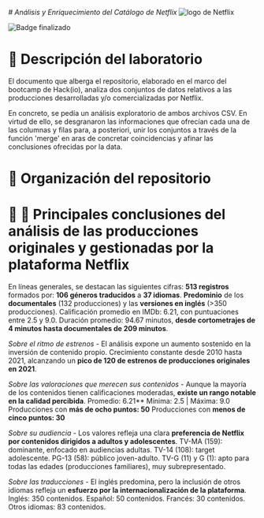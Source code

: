 <em> # Análisis y Enriquecimiento del Catálogo de Netflix </em>
![logo de Netflix](r'"C:\Users\fatim\Hackio\Laboratorios\Pandaslab\laboratorio-Pandas-produccionesdeNetflix\laboratorio-Pandas_produccionesdeNetflix\Netflix_2015_logo.svg.png")

![Badge finalizado](https://img.shields.io/badge/STATUS-FINALIZADO%20EN%20DICIEMBRE'24-pink)

# 📄 Descripción del laboratorio

El documento que alberga el repositorio, elaborado en el marco del bootcamp de Hack(io), analiza dos conjuntos de datos relativos a las producciones desarrolladas y/o comercializadas por Netflix. 

En concreto, se pedía un análisis exploratorio de ambos archivos CSV. En virtud de ello, se desgranaron las informaciones que ofrecían cada una de las columnas y filas para, a posteriori, unir los conjuntos a través de la función 'merge' en aras de concretar coincidencias y afinar las conclusiones ofrecidas por la data. 

# 📓 Organización del repositorio

# 🔲 🔳 Principales conclusiones del análisis de las producciones originales y gestionadas por la plataforma Netflix
En líneas generales, se destacan las siguientes cifras:
**513 registros** formados por: **106 géneros traducidos** a **37 idiomas**. **Predominio** de los **documentales** (132 producciones) y las **versiones en inglés** (>350 producciones).
Calificación promedio en IMDb: 6.21, con puntuaciones entre 2.5 y 9.0.
Duración promedio: 94.67 minutos, **desde cortometrajes de 4 minutos hasta documentales de 209 minutos**.

*Sobre el ritmo de estrenos* - El análisis expone un aumento sostenido en la inversión de contenido propio.
Crecimiento constante desde 2010 hasta 2021, alcanzando un **pico de 120 de estrenos de producciones originales en 2021**.
 

*Sobre las valoraciones que merecen sus contenidos* - Aunque la mayoría de los contenidos tienen calificaciones moderadas, **existe un rango notable en la calidad percibida**.
Promedio: 6.21**
Mínima: 2.5 | Máxima: 9.0
Producciones con **más de ocho puntos: 50**
Producciones con **menos de cinco puntos: 30**


*Sobre su audiencia* - Los valores refleja una clara **preferencia de Netflix por contenidos dirigidos a adultos y adolescentes**.
TV-MA (159): dominante, enfocado en audiencias adultas.
TV-14 (108): target adolescente.
PG-13 (58): público joven-adulto.
TV-G (11) y G (1): apto para todas las edades (producciones familiares), muy subrepresentado.

*Sobre las traducciones* - El inglés predomina, pero la inclusión de otros idiomas refleja un **esfuerzo por la internacionalización de la plataforma**.
Inglés: 350 contenidos.
Español: 50 contenidos.
Francés: 30 contenidos.
Otros idiomas: 83 contenidos.